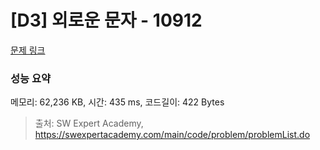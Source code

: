# [D3] 외로운 문자 - 10912 

[문제 링크](https://swexpertacademy.com/main/code/problem/problemDetail.do?contestProbId=AXVJuEvqLAADFASe) 

### 성능 요약

메모리: 62,236 KB, 시간: 435 ms, 코드길이: 422 Bytes



> 출처: SW Expert Academy, https://swexpertacademy.com/main/code/problem/problemList.do